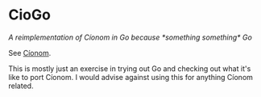 # CioGo
*A reimplementation of Cíonom in Go because \*something something\* Go*

See [Cíonom](https://github.com/Th3T3chn0G1t/Cionom).

This is mostly just an exercise in trying out Go and checking out what it's like to port Cíonom. I would advise against using this for anything Cíonom related.
